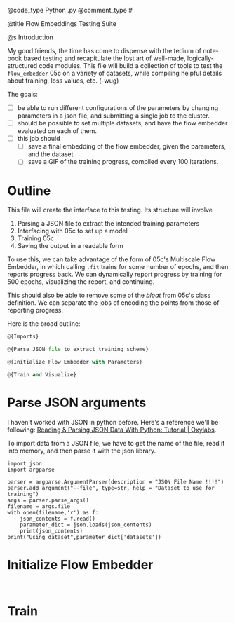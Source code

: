 @code_type Python .py
@comment_type #

@title Flow Embeddings Testing Suite

@s Introduction

My good friends, the time has come to dispense with the tedium of note-book based testing and recapitulate the lost art of well-made, logically-structured code modules. 
This file will build a collection of tools to test the `flow_embedder` 05c on a variety of datasets, while compiling helpful details about training, loss values, etc. (-wug)

The goals:
- [ ] be able to run different configurations of the parameters by changing parameters in a json file, and submitting a single job to the cluster.
- [ ] should be possible to set multiple datasets, and have the flow embedder evaluated on each of them.
- [ ] this job should
	- [ ] save a final embedding of the flow embedder, given the parameters, and the dataset
	- [ ] save a GIF of the training progress, compiled every 100 iterations.

# Outline

This file will create the interface to this testing. Its structure will involve
1. Parsing a JSON file to extract the intended training parameters
2. Interfacing with 05c to set up a model
3. Training 05c
4. Saving the output in a readable form

To use this, we can take advantage of the form of 05c's Multiscale Flow Embedder, in which calling `.fit` trains for some number of epochs, and then reports progress back. We can dynamically report progress by training for 500 epochs, visualizing the report, and continuing. 

This should also be able to remove some of the *bloat* from 05c's class definition. We can separate the jobs of encoding the points from those of reporting progress.

Here is the broad outline:

``` directed_graphs/flow_embed.py
@{Imports}

@{Parse JSON file to extract training scheme}

@{Initialize Flow Embedder with Parameters}

@{Train and Visualize}
```

# Parse JSON arguments

I haven't worked with JSON in python before. Here's a reference we'll be following: [Reading & Parsing JSON Data With Python: Tutorial | Oxylabs](x-devonthink-item://6733F023-D601-49E3-B6E7-A2D6FDCA0A65).

To import data from a JSON file, we have to get the name of the file, read it into memory, and then parse it with the json library.

``` Imports 
import json
import argparse
```


``` Parse JSON file to extract training scheme
parser = argparse.ArgumentParser(description = "JSON File Name !!!!")
parser.add_argument("--file", type=str, help = "Dataset to use for training")
args = parser.parse_args()
filename = args.file
with open(filename,'r') as f:
	json_contents = f.read()
	parameter_dict = json.loads(json_contents)
	print(json_contents)
print("Using dataset",parameter_dict['datasets'])
```


# Initialize Flow Embedder
``` Initialize Flow Embedder with Parameters


```

# Train 

``` Train and Visualize



```
